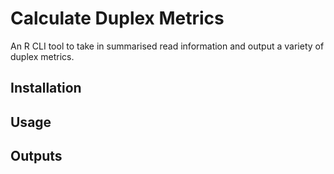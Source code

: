 # Calculate Duplex Metrics

An R CLI tool to take in summarised read information and output a variety of
duplex metrics.

## Installation

## Usage

## Outputs
